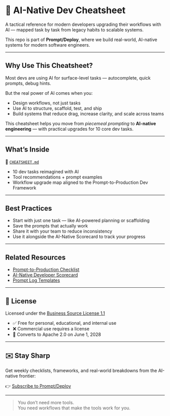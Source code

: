 # 🧠 AI-Native Dev Cheatsheet

A tactical reference for modern developers upgrading their workflows with AI — mapped task by task from legacy habits to scalable systems.

This repo is part of **Prompt/Deploy**, where we build real-world, AI-native systems for modern software engineers.

---

## Why Use This Cheatsheet?

Most devs are using AI for surface-level tasks — autocomplete, quick prompts, debug hints.

But the real power of AI comes when you:

- Design workflows, not just tasks
- Use AI to structure, scaffold, test, and ship
- Build systems that reduce drag, increase clarity, and scale across teams

This cheatsheet helps you move from *piecemeal prompting* to **AI-native engineering** — with practical upgrades for 10 core dev tasks.

---

## What’s Inside

📄 [`CHEATSHEET.md`](./CHEATSHEET.md)

- 10 dev tasks reimagined with AI
- Tool recommendations + prompt examples
- Workflow upgrade map aligned to the Prompt-to-Production Dev Framework

---

## Best Practices

- Start with just one task — like AI-powered planning or scaffolding
- Save the prompts that actually work
- Share it with your team to reduce inconsistency
- Use it alongside the AI-Native Scorecard to track your progress

---

## Related Resources

- [Prompt-to-Production Checklist](https://github.com/PromptDeploy/prompt-to-production-checklist)
- [AI-Native Developer Scorecard](https://tally.so/r/nWB0gQ)
- [Prompt Log Templates](https://github.com/PromptDeploy/prompt-log-templates)

---

## 📜 License

Licensed under the [Business Source License 1.1](./LICENSE)

- ✅ Free for personal, educational, and internal use
- ❌ Commercial use requires a license
- 🔁 Converts to Apache 2.0 on June 1, 2028

---

## ✉️ Stay Sharp

Get weekly checklists, frameworks, and real-world breakdowns from the AI-native frontier:

👉 [Subscribe to Prompt/Deploy](https://prompt-deploy.beehiiv.com/subscribe)

---

> You don’t need more tools.  
> You need workflows that make the tools work for you.
